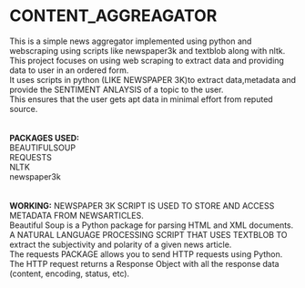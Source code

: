 
# CONTENT_AGGREAGATOR
This is a simple news aggregator implemented using python and webscraping using scripts like newspaper3k and textblob along with nltk.</br>
This project focuses on using web scraping  to extract data and providing data to user in an ordered form.</br>
It uses scripts  in python (LIKE NEWSPAPER 3K)to extract data,metadata and provide the SENTIMENT ANLAYSIS of a topic to the user.</br>
This ensures that the user gets apt data in minimal effort from reputed source.</br>
     </br>
     </br>
**PACKAGES USED:**</br>
    BEAUTIFULSOUP</br>
    REQUESTS</br>
    NLTK</br>
    newspaper3k</br>
               </br>
               </br>
**WORKING:**
    NEWSPAPER 3K SCRIPT IS USED TO STORE AND ACCESS  METADATA FROM NEWSARTICLES.</br>
    Beautiful Soup is a Python package for parsing HTML and XML documents.</br>
    A NATURAL LANGUAGE PROCESSING SCRIPT THAT USES TEXTBLOB TO  extract the subjectivity and polarity of a given  news article.</br>
    The requests PACKAGE allows you to send HTTP requests using Python.</br>
    The HTTP request returns a Response Object with all the response data (content, encoding, status, etc).</br>

